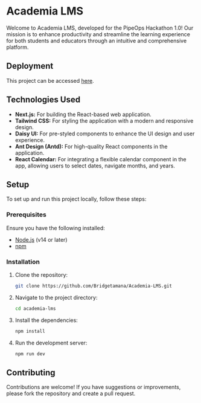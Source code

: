 # Academia LMS

Welcome to Academia LMS, developed for the PipeOps Hackathon 1.0! Our mission is to enhance productivity and streamline the learning experience for both students and educators through an intuitive and comprehensive platform.

## Deployment

This project can be accessed [here](https://complex-edge-trusty-fish-production.pipeops.app/).

## Technologies Used

- **Next.js:** For building the React-based web application.
- **Tailwind CSS:** For styling the application with a modern and responsive design.
- **Daisy UI:** For pre-styled components to enhance the UI design and user experience.
- **Ant Design (Antd):** For high-quality React components in the application.
- **React Calendar:** For integrating a flexible calendar component in the app, allowing users to select dates, navigate months, and years.

<!-- ## Features

- User authentication and management
- Task management for students and educators
- Real-time updates and notifications
- Integrated calendar for scheduling and date selection
- Responsive design optimized for various devices -->

## Setup

To set up and run this project locally, follow these steps:

### Prerequisites

Ensure you have the following installed:

- [Node.js](https://nodejs.org/) (v14 or later)
- [npm](https://www.npmjs.com/get-npm)

### Installation

1. Clone the repository:

   ```bash
   git clone https://github.com/Bridgetamana/Academia-LMS.git
   ```

2. Navigate to the project directory:

   ```bash
   cd academia-lms
   ```

3. Install the dependencies:

   ```bash
   npm install
   ```

4. Run the development server:

   ```bash
   npm run dev
   ```

## Contributing

Contributions are welcome! If you have suggestions or improvements, please fork the repository and create a pull request.